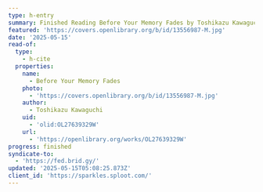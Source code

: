 ```yaml
---
type: h-entry
summary: Finished Reading Before Your Memory Fades by Toshikazu Kawaguchi
featured: 'https://covers.openlibrary.org/b/id/13556987-M.jpg'
date: '2025-05-15'
read-of:
  type:
    - h-cite
  properties:
    name:
      - Before Your Memory Fades
    photo:
      - 'https://covers.openlibrary.org/b/id/13556987-M.jpg'
    author:
      - Toshikazu Kawaguchi
    uid:
      - 'olid:OL27639329W'
    url:
      - 'https://openlibrary.org/works/OL27639329W'
progress: finished
syndicate-to:
  - 'https://fed.brid.gy/'
updated: '2025-05-15T05:08:25.873Z'
client_id: 'https://sparkles.sploot.com/'
---
```


